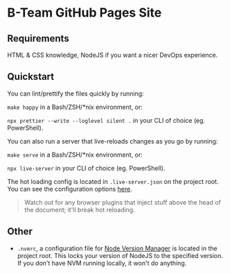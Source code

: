 # B-Team GitHub Pages Site

## Requirements

HTML & CSS knowledge, NodeJS if you want a nicer DevOps experience.

## Quickstart

You can lint/prettify the files quickly by running:

`make happy` in a Bash/ZSH/\*nix environment, or:

`npx prettier --write --loglevel silent .` in your CLI of choice (eg. PowerShell).

You can also run a server that live-reloads changes as you go by running:

`make serve` in a Bash/ZSH/\*nix environment, or:

`npx live-server` in your CLI of choice (eg. PowerShell).

The hot loading config is located in `.live-server.json` on the project root. You can see the configuration options [here](https://www.npmjs.com/package/live-server#usage-from-node).

> Watch out for any browser plugins that inject stuff above the head of the document; it'll break hot reloading.

## Other

- `.nvmrc`, a configuration file for [Node Version Manager](https://github.com/nvm-sh/nvm) is located in the project root. This locks your version of NodeJS to the specified version. If you don't have NVM running locally, it won't do anything.
